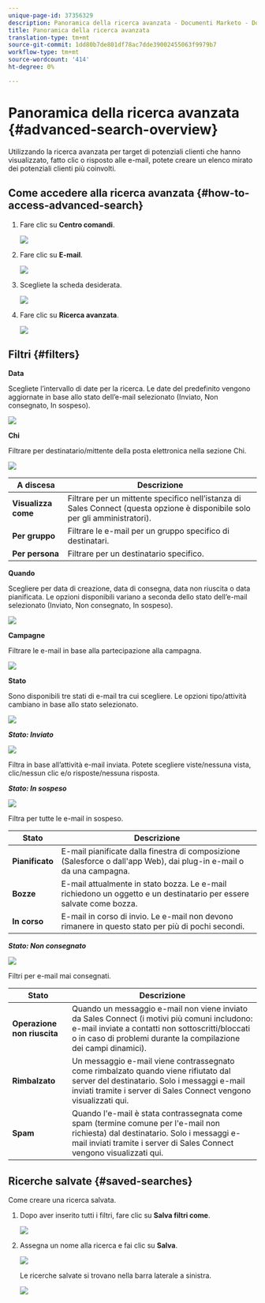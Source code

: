 ```yaml
---
unique-page-id: 37356329
description: Panoramica della ricerca avanzata - Documenti Marketo - Documentazione del prodotto
title: Panoramica della ricerca avanzata
translation-type: tm+mt
source-git-commit: 1dd80b7de801df78ac7dde39002455063f9979b7
workflow-type: tm+mt
source-wordcount: '414'
ht-degree: 0%

---
```



# Panoramica della ricerca avanzata {#advanced-search-overview}

Utilizzando la ricerca avanzata per target di potenziali clienti che hanno visualizzato, fatto clic o risposto alle e-mail, potete creare un elenco mirato dei potenziali clienti più coinvolti.

## Come accedere alla ricerca avanzata {#how-to-access-advanced-search}

1. Fare clic su **Centro comandi**.

   ![](assets/one.png)

1. Fare clic su **E-mail**.

   ![](assets/two.png)

1. Scegliete la scheda desiderata.

   ![](assets/three.png)

1. Fare clic su **Ricerca avanzata**.

   ![](assets/four.png)

## Filtri {#filters}

**Data**

Scegliete l’intervallo di date per la ricerca. Le date del predefinito vengono aggiornate in base allo stato dell’e-mail selezionato (Inviato, Non consegnato, In sospeso).

![](assets/date.png)

**Chi**

Filtrare per destinatario/mittente della posta elettronica nella sezione Chi.

![](assets/who.png)

| A discesa | Descrizione |
|---|---|
| **Visualizza come** | Filtrare per un mittente specifico nell’istanza di Sales Connect (questa opzione è disponibile solo per gli amministratori). |
| **Per gruppo** | Filtrare le e-mail per un gruppo specifico di destinatari. |
| **Per persona** | Filtrare per un destinatario specifico. |

**Quando**

Scegliere per data di creazione, data di consegna, data non riuscita o data pianificata. Le opzioni disponibili variano a seconda dello stato dell’e-mail selezionato (Inviato, Non consegnato, In sospeso).

![](assets/when.png)

**Campagne**

Filtrare le e-mail in base alla partecipazione alla campagna.

![](assets/campaigns.png)

**Stato**

Sono disponibili tre stati di e-mail tra cui scegliere. Le opzioni tipo/attività cambiano in base allo stato selezionato.

![](assets/status.png)

***Stato: Inviato***

![](assets/status-sent.png)

Filtra in base all’attività e-mail inviata. Potete scegliere viste/nessuna vista, clic/nessun clic e/o risposte/nessuna risposta.

***Stato: In sospeso***

![](assets/status-pending.png)

Filtra per tutte le e-mail in sospeso.

| Stato | Descrizione |
|---|---|
| **Pianificato** | E-mail pianificate dalla finestra di composizione (Salesforce o dall&#39;app Web), dai plug-in e-mail o da una campagna. |
| **Bozze** | E-mail attualmente in stato bozza. Le e-mail richiedono un oggetto e un destinatario per essere salvate come bozza. |
| **In corso** | E-mail in corso di invio. Le e-mail non devono rimanere in questo stato per più di pochi secondi. |

***Stato: Non consegnato***

![](assets/status-undelivered.png)

Filtri per e-mail mai consegnati.

| Stato | Descrizione |
|---|---|
| **Operazione non riuscita** | Quando un messaggio e-mail non viene inviato da Sales Connect (i motivi più comuni includono: e-mail inviate a contatti non sottoscritti/bloccati o in caso di problemi durante la compilazione dei campi dinamici). |
| **Rimbalzato** | Un messaggio e-mail viene contrassegnato come rimbalzato quando viene rifiutato dal server del destinatario. Solo i messaggi e-mail inviati tramite i server di Sales Connect vengono visualizzati qui. |
| **Spam** | Quando l&#39;e-mail è stata contrassegnata come spam (termine comune per l&#39;e-mail non richiesta) dal destinatario. Solo i messaggi e-mail inviati tramite i server di Sales Connect vengono visualizzati qui. |

## Ricerche salvate {#saved-searches}

Come creare una ricerca salvata.

1. Dopo aver inserito tutti i filtri, fare clic su **Salva filtri come**.

   ![](assets/save-search-1.png)

1. Assegna un nome alla ricerca e fai clic su **Salva**.

   ![](assets/save-search-2.png)

   Le ricerche salvate si trovano nella barra laterale a sinistra.

   ![](assets/advanced-search-overview-15.png)

